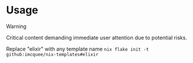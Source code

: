 # Usage

> [!WARNING]  
> Critical content demanding immediate user attention due to potential risks.

Replace "elixir" with any template name
`nix flake init -t github:imcquee/nix-templates#elixir`
